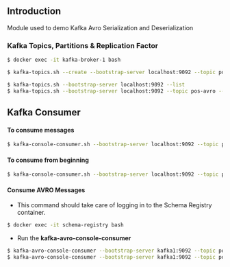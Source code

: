 ## Introduction
Module used to demo Kafka Avro Serialization and Deserialization

### Kafka Topics, Partitions & Replication Factor

```bash
$ docker exec -it kafka-broker-1 bash

$ kafka-topics.sh --create --bootstrap-server localhost:9092 --topic pos-avro --partitions 5 --replication-factor 3 --config segment.bytes=1000000

$ kafka-topics.sh --bootstrap-server localhost:9092 --list
$ kafka-topics.sh --bootstrap-server localhost:9092 --topic pos-avro --describe
```

## Kafka Consumer

#### To consume messages
```bash
$ kafka-console-consumer.sh --bootstrap-server localhost:9092 --topic pos-avro
```

#### To consume from beginning
```bash
$ kafka-console-consumer.sh --bootstrap-server localhost:9092 --topic pos-avro --from-beginning
```

#### Consume AVRO Messages

- This  command should take care of logging in to the Schema Registry container.

```bash
$ docker exec -it schema-registry bash
```

- Run the **kafka-avro-console-consumer**
```bash
$ kafka-avro-console-consumer --bootstrap-server kafka1:9092 --topic pos-avro
$ kafka-avro-console-consumer --bootstrap-server kafka1:9092 --topic pos-avro --from-beginning
```